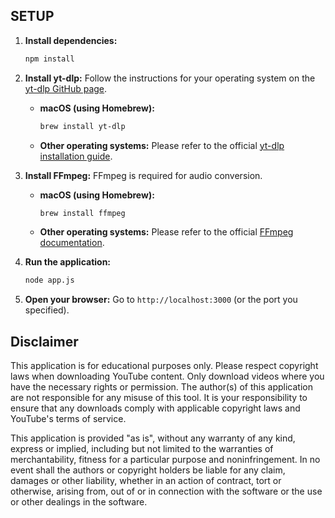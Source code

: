 ## SETUP

1. **Install dependencies:**

   ```bash
   npm install

2. **Install yt-dlp:** Follow the instructions for your operating system on the [yt-dlp GitHub page](https://github.com/yt-dlp/yt-dlp).

   * **macOS (using Homebrew):**
     ```bash
     brew install yt-dlp
     ```
   * **Other operating systems:** Please refer to the official [yt-dlp installation guide](https://github.com/yt-dlp/yt-dlp).

3. **Install FFmpeg:** FFmpeg is required for audio conversion.

   * **macOS (using Homebrew):**
     ```bash
     brew install ffmpeg
     ```
   * **Other operating systems:** Please refer to the official [FFmpeg documentation](https://ffmpeg.org/).

4. **Run the application:**

   ```bash
   node app.js

5. **Open your browser:** Go to `http://localhost:3000` (or the port you specified).

## Disclaimer

This application is for educational purposes only. Please respect copyright laws when downloading YouTube content. Only download videos where you have the necessary rights or permission. The author(s) of this application are not responsible for any misuse of this tool. It is your responsibility to ensure that any downloads comply with applicable copyright laws and YouTube's terms of service.

This application is provided "as is", without any warranty of any kind, express or implied, including but not limited to the warranties of merchantability, fitness for a particular purpose and noninfringement. In no event shall the authors or copyright holders be liable for any claim, damages or other liability, whether in an action of contract, tort or otherwise, arising from, out of or in connection with the software or the use or other dealings in the software.